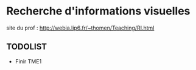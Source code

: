 # Recherche d'informations visuelles

site du prof : http://webia.lip6.fr/~thomen/Teaching/RI.html

## TODOLIST

* Finir TME1
